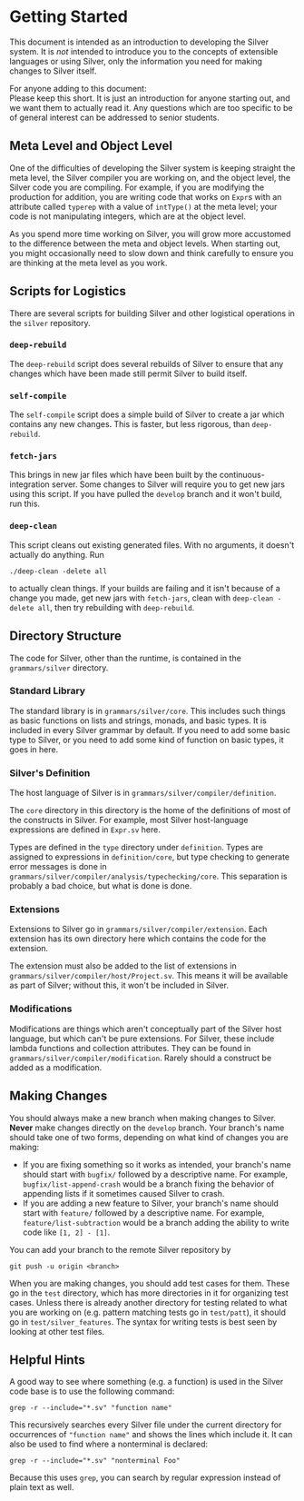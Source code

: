 
# Getting Started

This document is intended as an introduction to developing the Silver
system.  It is *not* intended to introduce you to the concepts of
extensible languages or using Silver, only the information you need
for making changes to Silver itself.


For anyone adding to this document:  
Please keep this short.  It is just an introduction for anyone
starting out, and we want them to actually read it.  Any questions
which are too specific to be of general interest can be addressed to
senior students.




## Meta Level and Object Level

One of the difficulties of developing the Silver system is keeping
straight the meta level, the Silver compiler you are working on, and
the object level, the Silver code you are compiling.  For example, if
you are modifying the production for addition, you are writing code
that works on `Expr`s with an attribute called `typerep` with a value
of `intType()` at the meta level; your code is not manipulating
integers, which are at the object level.


As you spend more time working on Silver, you will grow more
accustomed to the difference between the meta and object levels.  When
starting out, you might occasionally need to slow down and think
carefully to ensure you are thinking at the meta level as you work.




## Scripts for Logistics

There are several scripts for building Silver and other logistical
operations in the `silver` repository.


### `deep-rebuild`

The `deep-rebuild` script does several rebuilds of Silver to ensure
that any changes which have been made still permit Silver to build
itself.



### `self-compile`

The `self-compile` script does a simple build of Silver to create a
jar which contains any new changes.  This is faster, but less
rigorous, than `deep-rebuild`.



### `fetch-jars`

This brings in new jar files which have been built by the
continuous-integration server.  Some changes to Silver will require
you to get new jars using this script.  If you have pulled the
`develop` branch and it won't build, run this.



### `deep-clean`

This script cleans out existing generated files.  With no arguments,
it doesn't actually do anything.  Run
```
./deep-clean -delete all
```
to actually clean things.  If your builds are failing and it isn't
because of a change you made, get new jars with `fetch-jars`, clean
with `deep-clean -delete all`, then try rebuilding with
`deep-rebuild`.




## Directory Structure

The code for Silver, other than the runtime, is contained in the
`grammars/silver` directory.



### Standard Library

The standard library is in `grammars/silver/core`.  This includes such
things as basic functions on lists and strings, monads, and basic
types.  It is included in every Silver grammar by default.  If you
need to add some basic type to Silver, or you need to add some kind of
function on basic types, it goes in here.



### Silver's Definition

The host language of Silver is in
`grammars/silver/compiler/definition`.


The `core` directory in this directory is the home of the definitions
of most of the constructs in Silver.  For example, most Silver
host-language expressions are defined in `Expr.sv` here.


Types are defined in the `type` directory under `definition`.  Types
are assigned to expressions in `definition/core`, but type checking to
generate error messages is done in
`grammars/silver/compiler/analysis/typechecking/core`.  This
separation is probably a bad choice, but what is done is done.



### Extensions

Extensions to Silver go in `grammars/silver/compiler/extension`.  Each
extension has its own directory here which contains the code for the
extension.


The extension must also be added to the list of extensions in
`grammars/silver/compiler/host/Project.sv`.  This means it will be
available as part of Silver; without this, it won't be included in
Silver.



### Modifications

Modifications are things which aren't conceptually part of the Silver
host language, but which can't be pure extensions.  For Silver, these
include lambda functions and collection attributes.  They can be found
in `grammars/silver/compiler/modification`.  Rarely should a construct
be added as a modification.




## Making Changes

You should always make a new branch when making changes to Silver.
**Never** make changes directly on the `develop` branch.  Your
branch's name should take one of two forms, depending on what kind of
changes you are making:
* If you are fixing something so it works as intended, your branch's
  name should start with `bugfix/` followed by a descriptive name.
  For example, `bugfix/list-append-crash` would be a branch fixing the
  behavior of appending lists if it sometimes caused Silver to crash.
* If you are adding a new feature to Silver, your branch's name should
  start with `feature/` followed by a descriptive name.  For example,
  `feature/list-subtraction` would be a branch adding the ability to
  write code like `[1, 2] - [1]`.

You can add your branch to the remote Silver repository by
```
git push -u origin <branch>
```


When you are making changes, you should add test cases for them.
These go in the `test` directory, which has more directories in it for
organizing test cases.  Unless there is already another directory for
testing related to what you are working on (e.g. pattern matching
tests go in `test/patt`), it should go in `test/silver_features`.  The
syntax for writing tests is best seen by looking at other test files.




## Helpful Hints

A good way to see where something (e.g. a function) is used in the
Silver code base is to use the following command:
```
grep -r --include="*.sv" "function name"
```
This recursively searches every Silver file under the current
directory for occurrences of `"function name"` and shows the lines
which include it.  It can also be used to find where a nonterminal is
declared:
```
grep -r --include="*.sv" "nonterminal Foo"
```
Because this uses `grep`, you can search by regular expression instead
of plain text as well.

